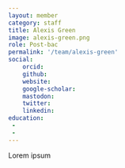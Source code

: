 ```yaml
---
layout: member
category: staff
title: Alexis Green
image: alexis-green.png
role: Post-bac
permalink: '/team/alexis-green'
social:
    orcid: 
    github: 
    website: 
    google-scholar: 
    mastodon: 
    twitter: 
    linkedin: 
education:
 - 
 - 
---
```


Lorem ipsum
